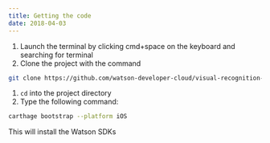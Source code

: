 ```yaml
---
title: Getting the code
date: 2018-04-03
---
```


1. Launch the terminal by clicking cmd+space on the keyboard and searching for terminal
1. Clone the project with the command

```bash
git clone https://github.com/watson-developer-cloud/visual-recognition-with-discovery-coreml.git
```

1. `cd` into the project directory
1. Type the following command:

```bash
carthage bootstrap --platform iOS
```

This will install the Watson SDKs
